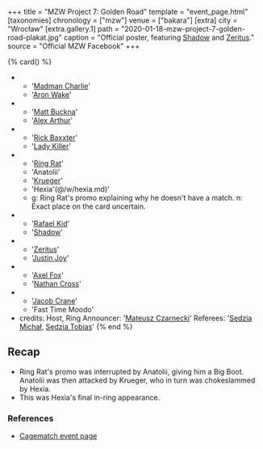 +++
title = "MZW Project 7: Golden Road"
template = "event_page.html"
[taxonomies]
chronology = ["mzw"]
venue = ["bakara"]
[extra]
city = "Wrocław"
[extra.gallery.1]
path = "2020-01-18-mzw-project-7-golden-road-plakat.jpg"
caption = "Official poster, featuring [Shadow](@/w/shadow.md) and [Zeritus](@/w/zeritus.md)."
source = "Official MZW Facebook"
+++

{% card() %}
- - '[Madman Charlie](@/w/madman-charlie.md)'
  - '[Aron Wake](@/w/aron-wake.md)'
- - '[Matt Buckna](@/w/matt-buckna.md)'
  - '[Alex Arthur](@/w/alex-arthur.md)'
- - '[Rick Baxxter](@/w/rick-baxxter.md)'
  - '[Lady Killer](@/w/boro.md)'
- - '[Ring Rat](@/w/sedzia-seweryn.md)'
  - 'Anatolii'
  - '[Krueger](@/w/olgierd.md)'
  - 'Hexia'(@/w/hexia.md)'
  - g: Ring Rat's promo explaining why he doesn't have a match. 
    n: Exact place on the card uncertain.
- - '[Rafael Kid](@/w/rafael-kid.md)'
  - '[Shadow](@/w/shadow.md)'
- - '[Zeritus](@/w/zeritus.md)'
  - '[Justin Joy](@/w/justin-joy.md)'
- - '[Axel Fox](@/w/axel-fox.md)'
  - '[Nathan Cross](@/w/gabriel-queen.md)'
- - '[Jacob Crane](@/w/jacob-crane.md)'
  - 'Fast Time Moodo'
- credits:
    Host, Ring Announcer: '[Mateusz Czarnecki](@/w/mateusz-czarnecki.md)'
    Referees: '[Sędzia Michał](@/w/sedzia-michal.md), [Sędzia Tobias](@/w/sedzia-tobias.md)'
{% end %}


## Recap
* Ring Rat's promo was interrupted by Anatolii, giving him a Big Boot. Anatolii was then attacked by Krueger, who in turn was chokeslammed by Hexia.
* This was Hexia's final in-ring appearance.

### References
* [Cagematch event page](https://www.cagematch.net/?id=1&nr=252578)
